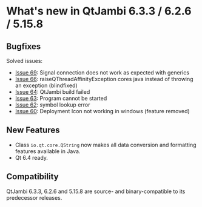 # What's new in QtJambi 6.3.3 / 6.2.6 / 5.15.8

## Bugfixes

Solved issues:
* [Issue 69](../../../issues/69): Signal connection does not work as expected with generics
* [Issue 66](../../../issues/66): raiseQThreadAffinityException cores java instead of throwing an exception (blindfixed)
* [Issue 64](../../../issues/64): QtJambi build failed
* [Issue 63](../../../issues/63): Program cannot be started
* [Issue 62](../../../issues/62): symbol lookup error
* [Issue 60](../../../issues/60): Deployment Icon not working in windows (feature removed)

## New Features

* Class `io.qt.core.QString` now makes all data conversion and formatting features available in Java.
* Qt 6.4 ready.

## Compatibility

QtJambi 6.3.3, 6.2.6 and 5.15.8 are source- and binary-compatible to its predecessor releases. 
